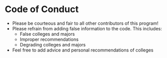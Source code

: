 # Code of Conduct

- Please be courteous and fair to all other contributors of this program! 
- Please refrain from adding false information to the code. This includes:
    - False colleges and majors
    - Improper recommendations
    - Degrading colleges and majors
- Feel free to add advice and personal recommendations of colleges 